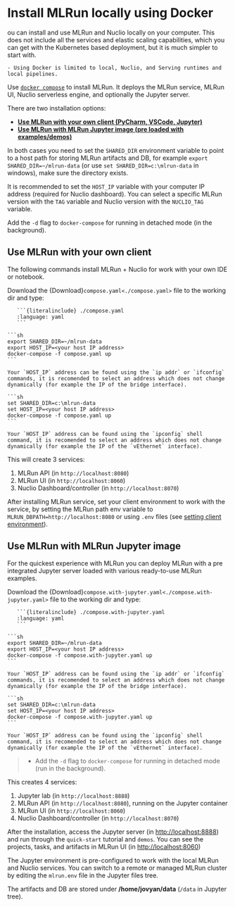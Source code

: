 # Install MLRun locally using Docker

ou can install and use MLRun and Nuclio locally on your computer. This does not include all the services and elastic 
scaling capabilities, which you can get with the Kubernetes based deployment, but it is much simpler to start with.

```{admonition} Note
- Using Docker is limited to local, Nuclio, and Serving runtimes and local pipelines.
```

Use [`docker compose`](https://docs.docker.com/compose/) to install MLRun. It deploys the MLRun service,
MLRun UI, Nuclio serverless engine, and optionally the Jupyter server.

There are two installation options:
- [**Use MLRun with your own client (PyCharm, VSCode, Jupyter)**](#use-mlrun-with-your-own-client)
- [**Use MLRun with MLRun Jupyter image (pre loaded with examples/demos)**](#use-mlrun-with-mlrun-jupyter-image)

In both cases you need to set the `SHARED_DIR` environment variable to point to a host path for storing MLRun artifacts and DB, 
for example `export SHARED_DIR=~/mlrun-data` (or use `set SHARED_DIR=c:\mlrun-data` in windows), make sure the directory exists.

It is recommended to set the `HOST_IP` variable with your computer IP address (required for Nuclio dashboard). 
You can select a specific MLRun version with the `TAG` variable and Nuclio version with the `NUCLIO_TAG` variable.

Add the `-d` flag to `docker-compose` for running in detached mode (in the background).

## Use MLRun with your own client

The following commands install MLRun + Nuclio for work with your own IDE or notebook. 

Download the {Download}`compose.yaml<./compose.yaml>` file to the working dir and type:
````{toggle} view compose.yaml
   ```{literalinclude} ./compose.yaml
   :language: yaml
   ```
````

````{tabbed} Linux/Mac
```sh
export SHARED_DIR=~/mlrun-data
export HOST_IP=<your host IP address>
docker-compose -f compose.yaml up
``` 

Your `HOST_IP` address can be found using the `ip addr` or `ifconfig` commands, it is recomended to select an address which does not change dynamically (for example the IP of the bridge interface).
````

````{tabbed} Windows
```sh
set SHARED_DIR=c:\mlrun-data
set HOST_IP=<your host IP address>
docker-compose -f compose.yaml up
``` 

Your `HOST_IP` address can be found using the `ipconfig` shell command, it is recomended to select an address which does not change dynamically (for example the IP of the `vEthernet` interface).
````

This will create 3 services:
1. MLRun API (in `http://localhost:8080`)
2. MLRun UI (in `http://localhost:8060`)
3. Nuclio Dashboard/controller (in `http://localhost:8070`)

After installing MLRun service, set your client environment to work with the service, by setting the MLRun path env variable to 
`MLRUN_DBPATH=http://localhost:8080` or using `.env` files (see [setting client environment](./remote.md)).

## Use MLRun with MLRun Jupyter image

For the quickest experience with MLRun you can deploy MLRun with a pre integrated Jupyter server loaded with various ready-to-use MLRun examples.

Download the {Download}`compose.with-jupyter.yaml<./compose.with-jupyter.yaml>` file to the working dir and type:
````{toggle} show compose.with-jupyter.yaml
   ```{literalinclude} ./compose.with-jupyter.yaml
   :language: yaml
   ```
````

````{tabbed} Linux/Mac
```sh
export SHARED_DIR=~/mlrun-data
export HOST_IP=<your host IP address>
docker-compose -f compose.with-jupyter.yaml up
```

Your `HOST_IP` address can be found using the `ip addr` or `ifconfig` commands, it is recomended to select an address which does not change dynamically (for example the IP of the bridge interface). 
````

````{tabbed} Windows
```sh
set SHARED_DIR=c:\mlrun-data
set HOST_IP=<your host IP address>
docker-compose -f compose.with-jupyter.yaml up
``` 

Your `HOST_IP` address can be found using the `ipconfig` shell command, it is recomended to select an address which does not change dynamically (for example the IP of the `vEthernet` interface).
````

> - Add the `-d` flag to `docker-compose` for running in detached mode (run in the background).

This creates 4 services:
1. Jupyter lab (in `http://localhost:8888`)
1. MLRun API (in `http://localhost:8080`), running on the Jupyter container
2. MLRun UI (in `http://localhost:8060`)
3. Nuclio Dashboard/controller (in `http://localhost:8070`)

After the installation, access the Jupyter server (in [http://localhost:8888](http://localhost:8888)) and run through the `quick-start` tutorial and `demos`.
You can see the projects, tasks, and artifacts in MLRun UI (in [http://localhost:8060](http://localhost:8060))

The Jupyter environment is pre-configured to work with the local MLRun and Nuclio services. 
You can switch to a remote or managed MLRun cluster by editing the `mlrun.env` file in the Jupyter files tree.

The artifacts and DB are stored under **/home/jovyan/data** (`/data` in Jupyter tree). 
